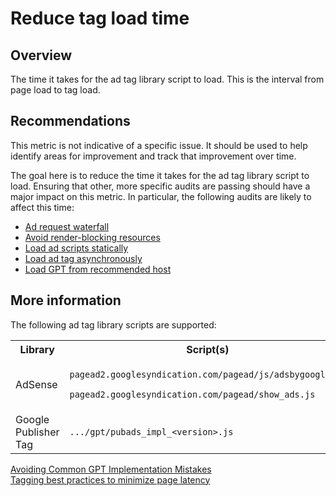 # Reduce tag load time

## Overview

The time it takes for the ad tag library script to load. This is the interval
from page load to tag load.

## Recommendations

This metric is not indicative of a specific issue. It should be used to help
identify areas for improvement and track that improvement over time.

The goal here is to reduce the time it takes for the ad tag library script to
load. Ensuring that other, more specific audits are passing should have a major
impact on this metric. In particular, the following audits are likely to affect
this time:

* [Ad request waterfall](./ad-request-critical-path)
* [Avoid render-blocking resources](./ad-render-blocking-resources)
* [Load ad scripts statically](./script-injected-tags)
* [Load ad tag asynchronously](./async-ad-tags)
* [Load GPT from recommended host](./loads-gpt-from-sgdn)

## More information

The following ad tag library scripts are supported:

<table>
  <tr>
    <th>Library</th>
    <th>Script(s)</th>
  </tr>
  <tr>
    <td>AdSense</td>
    <td>
      <p><code>pagead2.googlesyndication.com/pagead/js/adsbygoogle.js</code></p>
      <p><code>pagead2.googlesyndication.com/pagead/show_ads.js</code></p>
    </td>
  </tr>
  <tr>
    <td>Google Publisher Tag</td>
    <td><code>.../gpt/pubads_impl_&lt;version&gt;.js</code></td>
  </tr>
</table>

[Avoiding Common GPT Implementation Mistakes](https://developers.google.com/doubleclick-gpt/common_implementation_mistakes)  
[Tagging best practices to minimize page latency](https://support.google.com/admanager/answer/7485975)
